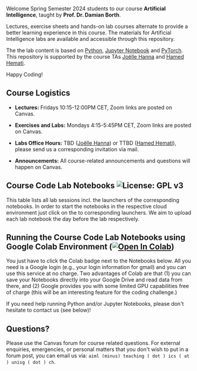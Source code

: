 <!-- ![Course Banner](banner.png) -->

Welcome Spring Semester 2024 students to our course **Artificial Intelligence**, taught by **Prof. Dr. Damian Borth**.

Lectures, exercise sheets and hands-on lab courses alternate to provide a better learning experience in this course. The materials for Artificial Intelligence labs are available and accessible through this repository.

The the lab content is based on [Python](https://www.python.org), [Jupyter Notebook](https://jupyter.org) and [PyTorch](https://pytorch.org). This repository is supported by the course TAs [Joëlle Hanna](https://www.alexandria.unisg.ch/persons/9589) and [Hamed Hemati](https://www.alexandria.unisg.ch/persons/8884).



Happy Coding!

## Course Logistics

- **Lectures:** Fridays 10:15-12:00PM CET, Zoom links are posted on Canvas.
- **Exercises and Labs:** Mondays 4:15-5:45PM CET, Zoom links are posted on Canvas.

- **Labs Office Hours:** TBD ([Joëlle Hanna](https://www.alexandria.unisg.ch/persons/9589)) or TTBD ([Hamed Hemati](https://www.alexandria.unisg.ch/persons/8884)), please send us a corresponding invitation via mail.
- **Announcements:** All course-related announcements and questions will happen on Canvas.

## Course Code Lab Notebooks ![License: GPL v3](https://img.shields.io/badge/License-GPLv3-blue.svg)

This table lists all lab sessions incl. the launchers of the corresponding notebooks. In order to start the notebooks in the respective cloud environment just click on the to corresponding launchers. We aim to upload each lab notebook the day before the lab respectively.


<!-- | Date                    | Lab        |  Content                         |  CoLab                 | MyBinder|
|:-----------------------:|:--------------:|:---------------------------------|:-------------------------------:|:-------:|
| Mon, OCT. 9            | **Lab 1**   | Meta Learning          | [![Open In Colab](https://colab.research.google.com/assets/colab-badge.svg)]() | [![Binder](https://mybinder.org/badge_logo.svg)]() |
| Mon, OCT. 16            | **Lab 2**   | Continual Learning     | [![Open In Colab](https://colab.research.google.com/assets/colab-badge.svg)]() | [![Binder](https://mybinder.org/badge_logo.svg)]() |
| Mon, Nov. 20            | **Lab 4**   | Federated Learning     | [![Open In Colab](https://colab.research.google.com/assets/colab-badge.svg)](https://colab.research.google.com/github/HSG-AIML-Teaching/DL2023-Lab/blob/main/lab_4/colab_04.ipynb) | [![Binder](https://mybinder.org/badge_logo.svg)](https://colab.research.google.com/github/HSG-AIML-Teaching/DL2023-Lab/blob/main/lab_4/colab_04.ipynb) | -->

## Running the Course Code Lab Notebooks using Google Colab Environment ([![Open In Colab](https://colab.research.google.com/assets/colab-badge.svg)](https://colab.research.google.com/github/GitiHubi/courseAAA/blob/main))

You just have to click the Colab badge next to the Notebooks below. All you need is a Google login
(e.g., your login information for gmail) and you can use this service at no charge.
Two advantages of Colab are that (1) you can save your
Notebooks directly into your Google Drive and read data from there, and (2) Google provides you with some limited GPU capabilities
free of charge (this will be an interesting feature for the coding challenge.)

If you need help running Python and/or Jupyter Notebooks, please don't hesitate to contact us (see below)!

## Questions?

Please use the Canvas forum for course related questions. For external enquiries, emergencies, or personal matters that you don't wish to put in a forum post, you can email us via: `aiml (minus) teaching ( dot ) ics ( at ) unisg ( dot ) ch`.
